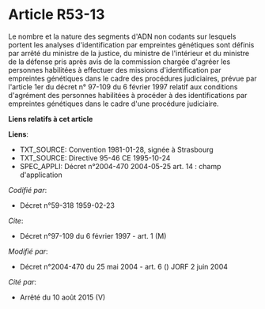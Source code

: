 # Article R53-13

Le nombre et la nature des segments d'ADN non codants sur lesquels portent les analyses d'identification par empreintes
génétiques sont définis par arrêté du ministre de la justice, du ministre de l'intérieur et du ministre de la défense pris
après avis de la commission chargée d'agréer les personnes habilitées à effectuer des missions d'identification par
empreintes génétiques dans le cadre des procédures judiciaires, prévue par l'article 1er du décret n° 97-109 du 6 février
1997 relatif aux conditions d'agrément des personnes habilitées à procéder à des identifications par empreintes génétiques
dans le cadre d'une procédure judiciaire.

**Liens relatifs à cet article**

**Liens**:

  - TXT_SOURCE: Convention 1981-01-28, signée à Strasbourg
  - TXT_SOURCE: Directive 95-46 CE 1995-10-24
  - SPEC_APPLI: Décret n°2004-470 2004-05-25 art. 14 : champ d'application

_Codifié par_:

  - Décret n°59-318 1959-02-23

_Cite_:

  - Décret n°97-109 du 6 février 1997 - art. 1 (M)

_Modifié par_:

  - Décret n°2004-470 du 25 mai 2004 - art. 6 () JORF 2 juin 2004

_Cité par_:

  - Arrêté du 10 août 2015 (V)
